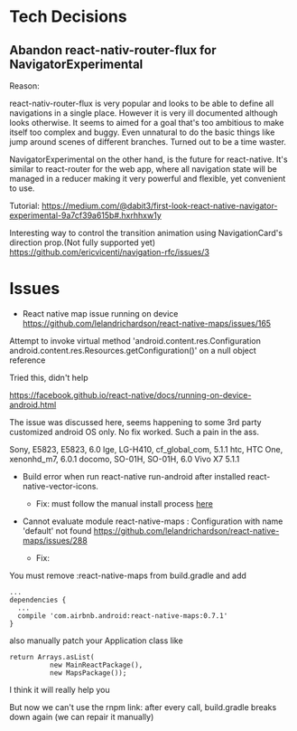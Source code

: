 # Tech Decisions
## Abandon react-nativ-router-flux for NavigatorExperimental

Reason: 

react-nativ-router-flux is very popular and looks to be able to define all navigations in a single place. However it is very ill documented although looks otherwise. It seems to aimed for a goal that's too ambitious to make itself too complex and buggy. Even unnatural to do the basic things like jump around scenes of different branches. Turned out to be a time waster.

NavigatorExperimental on the other hand, is the future for react-native. It's similar to react-router for the web app, where all navigation state will be managed in a reducer making it very powerful and flexible, yet convenient to use. 

Tutorial:
https://medium.com/@dabit3/first-look-react-native-navigator-experimental-9a7cf39a615b#.hxrhhxw1y

Interesting way to control the transition animation using NavigationCard's direction prop.(Not fully supported yet)
https://github.com/ericvicenti/navigation-rfc/issues/3


# Issues

* React native map issue running on device
https://github.com/lelandrichardson/react-native-maps/issues/165

 Attempt to invoke virtual method 'android.content.res.Configuration android.content.res.Resources.getConfiguration()' on a null object reference

Tried this, didn't help 

 https://facebook.github.io/react-native/docs/running-on-device-android.html

The issue was discussed here, seems happening to some 3rd party customized android OS only. No fix worked. Such a pain in the ass.

Sony, E5823, E5823, 6.0
lge, LG-H410, cf_global_com, 5.1.1
htc, HTC One, xenonhd_m7, 6.0.1
docomo, SO-01H, SO-01H, 6.0
Vivo X7 5.1.1


* Build error when run react-native run-android after installed react-native-vector-icons. 
  * Fix: must follow the manual install process [here](https://github.com/oblador/react-native-vector-icons#android)

* Cannot evaluate module react-native-maps : Configuration with name 'default' not found
https://github.com/lelandrichardson/react-native-maps/issues/288

  * Fix: 

You must remove :react-native-maps from build.gradle and add

```
...
dependencies {
  ...
  compile 'com.airbnb.android:react-native-maps:0.7.1'
}
```

also manually patch your Application class like

```
return Arrays.asList(
          new MainReactPackage(),
          new MapsPackage());
```

I think it will really help you

But now we can't use the rnpm link: after every call, build.gradle breaks down again (we can repair it manually)



 